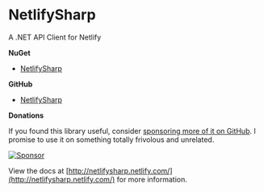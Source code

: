 # NetlifySharp

A .NET API Client for Netlify

**NuGet**
* [NetlifySharp](https://www.nuget.org/packages/NetlifySharp/)

**GitHub**
* [NetlifySharp](https://github.com/daveaglick/NetlifySharp)

**Donations**

If you found this library useful, consider [sponsoring more of it on GitHub](https://github.com/sponsors/daveaglick). I promise to use it on something totally frivolous and unrelated.

[![Sponsor](https://img.shields.io/github/sponsors/daveaglick?style=social&logo=github-sponsors)](https://github.com/sponsors/daveaglick)

View the docs at [http://netlifysharp.netlify.com/](http://netlifysharp.netlify.com/) for more information.